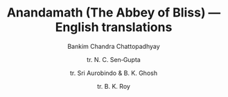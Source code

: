 ---
title: "Anandamath (The Abbey of Bliss) — English translations"
author: ["Bankim Chandra Chattopadhyay", "tr. N. C. Sen‑Gupta", "tr. Sri Aurobindo & B. K. Ghosh", "tr. B. K. Roy"]
year: 1906
language: ["English"]
genre: ["Political Literature"]
description: "Anandamath (The Abbey of Bliss) — English translations by Bankim Chandra Chattopadhyay, tr. Roy (1906; 1909; 1941 (translations)) - A significant work from the Colonial India - British Raj, representing an important contribution to Indian literary and cultural heritage."
collections: ['modern-literature']
sources:
  - name: "Internet Archive"
    url: "https://archive.org/details/AnadamathTheAbbeyOfBlissChatterjee02"
    type: "other"
  - name: "Internet Archive"
    url: "https://archive.org/details/DawnOverIndiaAnandamathGoogle"
    type: "other"
references:
  - name: "Wikisource"
    url: "https://en.wikisource.org/wiki/Anandamath_(The_Abbey_of_Bliss); https://en.wikisource.org/wiki/Anandamath_(Aurobindo)"
    type: "wikisource"
  - name: "Wikipedia: Anandamath"
    url: "https://en.wikipedia.org/wiki/Anandamath"
    type: "wikipedia"
  - name: "Wikipedia: Bankim Chandra Chatterjee"
    url: "https://en.wikipedia.org/wiki/Bankim_Chandra_Chatterjee"
    type: "wikipedia"
  - name: "Open Library: Anandamath (The Abbey of"
    url: "https://openlibrary.org/search?q=Anandamath+The+Abbey+of+Bliss++Bankim+Chandra+Chattopadhyay"
    type: "other"
featured: false
publishDate: 2025-10-30
tags: ['classical', 'literature']
---
